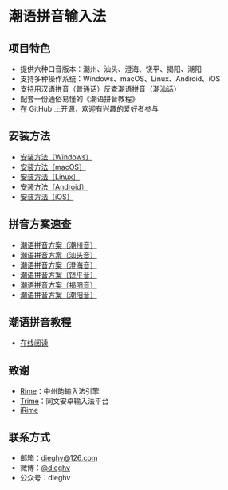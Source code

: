 # 潮语拼音输入法

## 项目特色

- 提供六种口音版本：潮州、汕头、澄海、饶平、揭阳、潮阳
- 支持多种操作系统：Windows、macOS、Linux、Android、iOS
- 支持用汉语拼音（普通话）反查潮语拼音（潮汕话）
- 配套一份通俗易懂的《潮语拼音教程》
- 在 GitHub 上开源，欢迎有兴趣的爱好者参与

## 安装方法

- [安装方法〔Windows〕](https://kahaani.github.io/gatian/appendix2/weasel.html)
- [安装方法〔macOS〕](https://kahaani.github.io/gatian/appendix2/squirrel.html)
- [安装方法〔Linux〕](https://kahaani.github.io/gatian/appendix2/ibus.html)
- [安装方法〔Android〕](https://kahaani.github.io/gatian/appendix2/trime.html)
- [安装方法〔iOS〕](https://kahaani.github.io/gatian/appendix2/irime.html)

## 拼音方案速查

- [潮语拼音方案〔潮州音〕](https://kahaani.github.io/gatian/appendix1/dieziu.html)
- [潮语拼音方案〔汕头音〕](https://kahaani.github.io/gatian/appendix1/suantau.html)
- [潮语拼音方案〔澄海音〕](https://kahaani.github.io/gatian/appendix1/tenghai.html)
- [潮语拼音方案〔饶平音〕](https://kahaani.github.io/gatian/appendix1/riaupeng.html)
- [潮语拼音方案〔揭阳音〕](https://kahaani.github.io/gatian/appendix1/gekion.html)
- [潮语拼音方案〔潮阳音〕](https://kahaani.github.io/gatian/appendix1/dioion.html)

## 潮语拼音教程

- [在线阅读](https://kahaani.github.io/gatian)

## 致谢

- [Rime](https://rime.im)：中州韵输入法引擎
- [Trime](https://github.com/osfans/trime)：同文安卓输入法平台
- [iRime](https://github.com/jimmy54/iRime)

## 联系方式

- 邮箱：dieghv@126.com
- 微博：[@dieghv](https://weibo.com/dieghv)
- 公众号：dieghv
